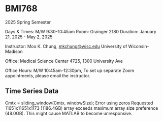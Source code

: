 # BMI768

2025 Spring Semester

Days & Times: M/W 9:30-10:45am 
Room: Grainger 2180
Duration: January 21, 2025 - May 2, 2025


</bf>Instructor:</bf> Moo K. Chung, mkchung@wisc.edu
University of Wiconsin-Madison

Office: Medical Science Center 4725, 1300 University Ave

Office Hours: M/W 10:45am-12:30pm, To set up separate Zoom appointments, please email the instructor. 












## Time Series Data
Cmtx = sliding_window(Cmtx, windowSize);
Error using zeros
Requested 11651x11651x1173 (1186.4GB) array exceeds maximum array size
preference (48.0GB). This might cause MATLAB to become unresponsive.
